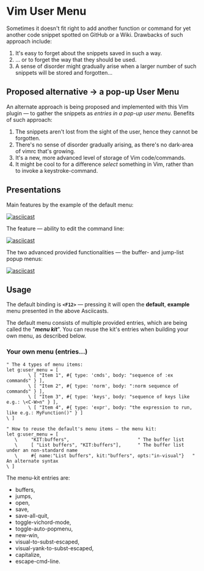 # Vim User Menu

Sometimes it doesn't fit right to add another function or command for yet
another code snippet spotted on GitHub or a Wiki. Drawbacks of such approach
include:

1. It's easy to forget about the snippets saved in such a way.
2. … or to forget the way that they should be used.
3. A sense of disorder might gradually arise when a larger number of such
   snippets will be stored and forgotten…

## Proposed alternative → a pop-up User Menu

An alternate approach is being proposed and implemented with this Vim plugin
— to gather the snippets as *entries in a pop-up user menu*. Benefits of such
approach:

1. The snippets aren't lost from the sight of the user, hence they cannot be
   forgotten.
2. There's no sense of disorder gradually arising, as there's no dark-area of
   vimrc that's growing.
3. It's a new, more advanced level of storage of Vim code/commands.
4. It might be cool to for a difference *select* something in Vim, rather than
   to invoke a keystroke-command.

## Presentations

Main features by the example of the default menu:

[![asciicast](https://asciinema.org/a/354759.svg)](https://asciinema.org/a/354759)

The feature — ability to edit the command line:

[![asciicast](https://asciinema.org/a/354825.svg)](https://asciinema.org/a/354825)

The two advanced provided functionalities — the buffer- and jump-list popup menus:

[![asciicast](https://asciinema.org/a/356128.svg)](https://asciinema.org/a/356128)

## Usage

The default binding is **`<F12>`** — pressing it will open the **default**,
**example** menu presented in the above Asciicasts.

The default menu consists of multiple provided entries, which are being called
the "**_menu kit_**". You can reuse the kit's entries when building your own menu,
as described below.

### Your own menu (entries…)

```vim
" The 4 types of menu items:
let g:user_menu = [
        \ [ "Item 1", #{ type: 'cmds', body: "sequence of :ex commands" } ],
        \ [ "Item 2", #{ type: 'norm', body: ":norm sequence of commands" } ],
        \ [ "Item 3", #{ type: 'keys', body: "sequence of keys like e.g.: \<C-W>n" } ],
        \ [ "Item 4", #{ type: 'expr', body: "the expression to run, like e.g.: MyFunction()" } ]
\ ]

" How to reuse the default's menu items — the menu kit:
let g:user_menu = [
   \     "KIT:buffers",                         " The buffer list
   \     [ "List buffers", "KIT:buffers"],      " The buffer list under an non-standard name
   \     #{ name:"List buffers", kit:"buffers", opts:"in-visual"}   " An alternate syntax
\ ]
```

The menu-kit entries are:

- buffers, 
- jumps, 
- open, 
- save, 
- save-all-quit, 
- toggle-vichord-mode, 
- toggle-auto-popmenu, 
- new-win, 
- visual-to-subst-escaped, 
- visual-yank-to-subst-escaped, 
- capitalize,
- escape-cmd-line.

<!-- vim:set tw=80 autoindent fo+=a1n: --> 

